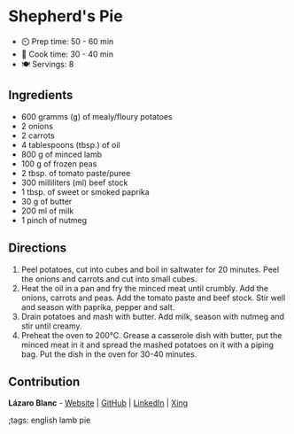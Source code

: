 # Shepherd's Pie

- ⏲️ Prep time: 50 - 60 min
- 🍳 Cook time: 30 - 40 min
- 🍽️ Servings: 8

## Ingredients

- 600 gramms (g) of mealy/floury potatoes
- 2 onions
- 2 carrots
- 4 tablespoons (tbsp.) of oil
- 800 g of minced lamb
- 100 g of frozen peas
- 2 tbsp. of tomato paste/puree
- 300 milliliters (ml) beef stock
- 1 tbsp. of sweet or smoked paprika
- 30 g of butter
- 200 ml of milk
- 1 pinch of nutmeg

## Directions

1. Peel potatoes, cut into cubes and boil in saltwater for 20 minutes. Peel the onions and carrots and cut into small cubes.
2. Heat the oil in a pan and fry the minced meat until crumbly. Add the onions, carrots and peas. Add the tomato paste and beef stock. Stir well and season with paprika, pepper and salt.
3. Drain potatoes and mash with butter. Add milk, season with nutmeg and stir until creamy.
4. Preheat the oven to 200°C. Grease a casserole dish with butter, put the minced meat in it and spread the mashed potatoes on it with a piping bag. Put the dish in the oven for 30-40 minutes.

## Contribution

**Lázaro Blanc** - [Website](https://blnc.io) | [GitHub](https://github.com/lazaroblanc) | [LinkedIn](https://www.linkedin.com/in/lazaroblanc) | [Xing](https://www.xing.com/profile/Lazaro_Blanc)

;tags: english lamb pie
